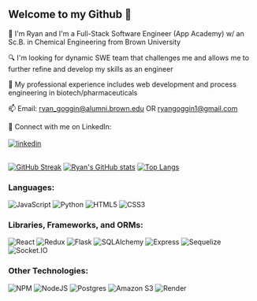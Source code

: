 <!--
**ryangoggin/ryangoggin** is a ✨ _special_ ✨ repository because its `README.md` (this file) appears on your GitHub profile.

Here are some ideas to get you started:

- 🔭 I’m currently working on ...
- 🌱 I’m currently learning ...
- 👯 I’m looking to collaborate on ...
- 🤔 I’m looking for help with ...
- 💬 Ask me about ...
- 📫 How to reach me: ...
- 😄 Pronouns: ...
- ⚡ Fun fact: ...
-->
## Welcome to my Github 👋

📝 I'm Ryan and I'm a Full-Stack Software Engineer (App Academy) w/ an Sc.B. in Chemical Engineering from Brown University 

🔍 I'm looking for dynamic SWE team that challenges me and allows me to further refine and develop my skills as an engineer

🏢 My professional experience includes web development and process engineering in biotech/pharmaceuticals

📫 Email: ryan_goggin@alumni.brown.edu OR ryangoggin1@gmail.com

💬 Connect with me on LinkedIn:
<br /><br />
<a href="https://www.linkedin.com/in/ryangoggin20/">![linkedin](https://img.shields.io/badge/LinkedIn-0A66C2?style=for-the-badge&logo=linkedin&logoColor=white)</a>
<br /><br />

[![GitHub Streak](https://streak-stats.demolab.com/?user=ryangoggin&theme=dark)](https://git.io/streak-stats)
[![Ryan's GitHub stats](https://github-readme-stats.vercel.app/api?username=ryangoggin&hide=contribs,issues&show_icons=true&theme=dark)](https://github.com/anuraghazra/github-readme-stats)
[![Top Langs](https://github-readme-stats.vercel.app/api/top-langs/?username=ryangoggin&layout=compact&theme=dark)](https://github.com/anuraghazra/github-readme-stats)

### Languages:
![JavaScript](https://img.shields.io/badge/Javascript-F7DF1E?style=for-the-badge&logo=javascript&logoColor=black)
![Python](https://img.shields.io/badge/Python-4081B3?style=for-the-badge&logo=python&logoColor=ffe66a)
![HTML5](https://img.shields.io/badge/HTML5-E34F26?style=for-the-badge&logo=html5&logoColor=white)
![CSS3](https://img.shields.io/badge/CSS3-1572B6?style=for-the-badge&logo=css3&logoColor=white)


### Libraries, Frameworks, and ORMs:
![React](https://img.shields.io/badge/react-676E77?style=for-the-badge&logo=react&logoColor=#61DAFB)
![Redux](https://img.shields.io/badge/Redux-764ABC?style=for-the-badge&logo=redux&logoColor=white)
![Flask](https://img.shields.io/badge/Flask-000000?style=for-the-badge&logo=flask&logoColor=white)
![SQLAlchemy](https://img.shields.io/badge/-SQLAlchemy-D71F00?style=for-the-badge)
![Express](https://img.shields.io/badge/Express-000000?style=for-the-badge&logo=express&logoColor=white)
![Sequelize](https://img.shields.io/badge/-Sequelize-52B0E7?style=for-the-badge&logo=sequelize&logoColor=white)
![Socket.IO](https://img.shields.io/badge/Socket.IO-010101?style=for-the-badge&logo=socket.io&logoColor=white)

### Other Technologies:
![NPM](https://img.shields.io/badge/NPM-CB3837?style=for-the-badge&logo=npm&logoColor=white)
![NodeJS](https://img.shields.io/badge/node.js-339933?style=for-the-badge&logo=node.js&logoColor=white)
![Postgres](https://img.shields.io/badge/Postgres-4169E1?style=for-the-badge&logo=postgresql&logoColor=white)
![Amazon S3](https://img.shields.io/badge/Amazon%20S3-569A31?style=for-the-badge&logo=amazon-s3&logoColor=white)
![Render](https://img.shields.io/badge/Render-46E3B7?style=for-the-badge&logo=render&logoColor=white)

